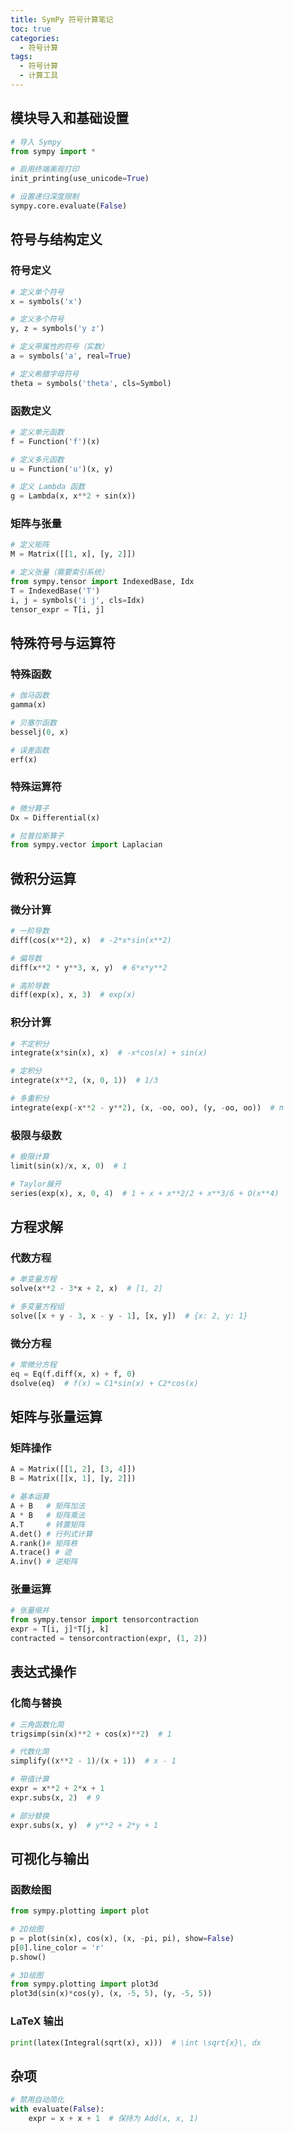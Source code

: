 ```yaml
---
title: SymPy 符号计算笔记
toc: true
categories:
  - 符号计算
tags:
  - 符号计算
  - 计算工具
---
```


<!-- more -->

## 模块导入和基础设置

```python
# 导入 Sympy
from sympy import *

# 启用终端美观打印
init_printing(use_unicode=True)

# 设置递归深度限制
sympy.core.evaluate(False)
```

## 符号与结构定义

### 符号定义

```python
# 定义单个符号
x = symbols('x')

# 定义多个符号
y, z = symbols('y z')

# 定义带属性的符号（实数）
a = symbols('a', real=True)

# 定义希腊字母符号
theta = symbols('theta', cls=Symbol)
```

### 函数定义
```python
# 定义单元函数
f = Function('f')(x)

# 定义多元函数
u = Function('u')(x, y)

# 定义 Lambda 函数
g = Lambda(x, x**2 + sin(x))
```

### 矩阵与张量
```python
# 定义矩阵
M = Matrix([[1, x], [y, 2]])

# 定义张量（需要索引系统）
from sympy.tensor import IndexedBase, Idx
T = IndexedBase('T')
i, j = symbols('i j', cls=Idx)
tensor_expr = T[i, j]
```

## 特殊符号与运算符

### 特殊函数
```python
# 伽马函数
gamma(x)

# 贝塞尔函数
besselj(0, x)

# 误差函数
erf(x)
```

### 特殊运算符
```python
# 微分算子
Dx = Differential(x)

# 拉普拉斯算子
from sympy.vector import Laplacian
```

## 微积分运算

### 微分计算
```python
# 一阶导数
diff(cos(x**2), x)  # -2*x*sin(x**2)

# 偏导数
diff(x**2 * y**3, x, y)  # 6*x*y**2

# 高阶导数
diff(exp(x), x, 3)  # exp(x)
```

### 积分计算
```python
# 不定积分
integrate(x*sin(x), x)  # -x*cos(x) + sin(x)

# 定积分
integrate(x**2, (x, 0, 1))  # 1/3

# 多重积分
integrate(exp(-x**2 - y**2), (x, -oo, oo), (y, -oo, oo))  # π
```

### 极限与级数
```python
# 极限计算
limit(sin(x)/x, x, 0)  # 1

# Taylor展开
series(exp(x), x, 0, 4)  # 1 + x + x**2/2 + x**3/6 + O(x**4)
```

## 方程求解

### 代数方程
```python
# 单变量方程
solve(x**2 - 3*x + 2, x)  # [1, 2]

# 多变量方程组
solve([x + y - 3, x - y - 1], [x, y])  # {x: 2, y: 1}
```

### 微分方程
```python
# 常微分方程
eq = Eq(f.diff(x, x) + f, 0)
dsolve(eq)  # f(x) = C1*sin(x) + C2*cos(x)
```

## 矩阵与张量运算

### 矩阵操作
```python
A = Matrix([[1, 2], [3, 4]])
B = Matrix([[x, 1], [y, 2]])

# 基本运算
A + B   # 矩阵加法
A * B   # 矩阵乘法
A.T     # 转置矩阵
A.det() # 行列式计算
A.rank()# 矩阵秩
A.trace() # 迹
A.inv() # 逆矩阵
```

### 张量运算
```python
# 张量缩并
from sympy.tensor import tensorcontraction
expr = T[i, j]*T[j, k]
contracted = tensorcontraction(expr, (1, 2))
```

## 表达式操作

### 化简与替换
```python
# 三角函数化简
trigsimp(sin(x)**2 + cos(x)**2)  # 1

# 代数化简
simplify((x**2 - 1)/(x + 1))  # x - 1

# 带值计算
expr = x**2 + 2*x + 1
expr.subs(x, 2)  # 9

# 部分替换
expr.subs(x, y)  # y**2 + 2*y + 1
```

## 可视化与输出

### 函数绘图
```python
from sympy.plotting import plot

# 2D绘图
p = plot(sin(x), cos(x), (x, -pi, pi), show=False)
p[0].line_color = 'r'
p.show()

# 3D绘图
from sympy.plotting import plot3d
plot3d(sin(x)*cos(y), (x, -5, 5), (y, -5, 5))
```

### LaTeX 输出
```python
print(latex(Integral(sqrt(x), x)))  # \int \sqrt{x}\, dx
```

## 杂项


```python
# 禁用自动简化
with evaluate(False):
    expr = x + x + 1  # 保持为 Add(x, x, 1)
```

